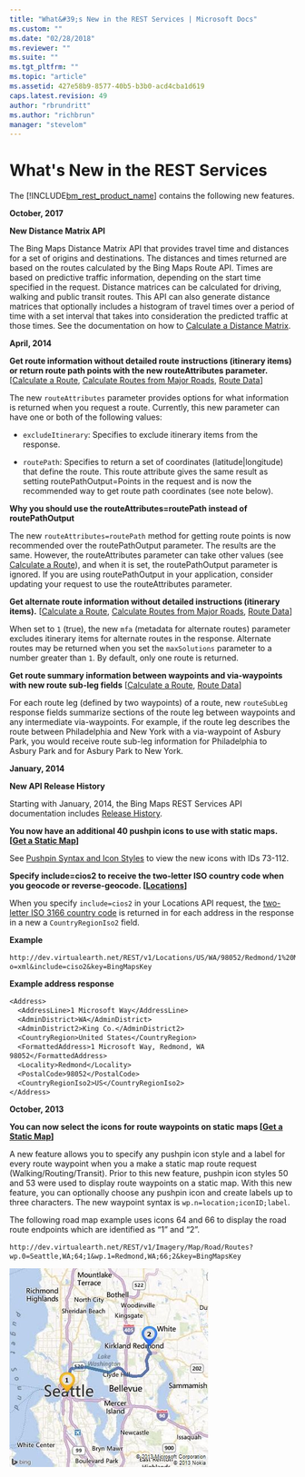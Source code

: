 ```yaml
---
title: "What&#39;s New in the REST Services | Microsoft Docs"
ms.custom: ""
ms.date: "02/28/2018"
ms.reviewer: ""
ms.suite: ""
ms.tgt_pltfrm: ""
ms.topic: "article"
ms.assetid: 427e58b9-8577-40b5-b3b0-acd4cba1d619
caps.latest.revision: 49
author: "rbrundritt"
ms.author: "richbrun"
manager: "stevelom"
---
```

# What&#39;s New in the REST Services
The [!INCLUDE[bm_rest_product_name](../articles/includes/bm-rest-product-name-md.md)] contains the following new features.  
  
 **October, 2017**  
  
 **New Distance Matrix API**  
  
 The Bing Maps Distance Matrix API that provides travel time and distances for a set of origins and destinations. The distances and times returned are based on the routes calculated by the Bing Maps Route API. Times are based on predictive traffic information, depending on the start time specified in the request. Distance matrices can be calculated for driving, walking and public transit routes. This API can also generate distance matrices that optionally includes a histogram of travel times over a period of time with a set interval that takes into consideration the predicted traffic at those times. See the documentation on how to [Calculate a Distance Matrix](../rest-services/calculate-a-distance-matrix.md).  
  
 **April, 2014**  
  
 **Get route information without detailed route instructions (itinerary items) or return route path points with the new routeAttributes parameter.** [[Calculate a Route](../rest-services/calculate-a-route.md), [Calculate Routes from Major Roads](../rest-services/calculate-routes-from-major-roads.md), [Route Data](../rest-services/route-data.md)]  
  
 The new `routeAttributes` parameter provides options for what information is returned when you request a route. Currently, this new parameter can have one or both of the following values:  
  
-   `excludeItinerary`: Specifies to exclude itinerary items from the response.  
  
-   `routePath`: Specifies to return a set of coordinates (latitude&#124;longitude) that define the route. This route attribute gives the same result as setting routePathOutput=Points in the request and is now the recommended way to get route path coordinates (see note below).  
  
 **Why you should use the routeAttributes=routePath instead of routePathOutput**  
  
 The new `routeAttributes=routePath` method for getting route points is now recommended over the routePathOutput parameter. The results are the same. However, the routeAttributes parameter can take other values (see [Calculate a Route](../rest-services/calculate-a-route.md)), and when it is set, the routePathOutput parameter is ignored. If you are using routePathOutput in your application, consider updating your request to use the routeAttributes parameter.  
  
 **Get alternate route information without detailed instructions (itinerary items).** [[Calculate a Route](../rest-services/calculate-a-route.md), [Calculate Routes from Major Roads](../rest-services/calculate-routes-from-major-roads.md), [Route Data](../rest-services/route-data.md)]  
  
 When set to `1` (true), the new `mfa` (metadata for alternate routes) parameter excludes itinerary items for alternate routes in the response. Alternate routes may be returned when you set the `maxSolutions` parameter to a number greater than `1`. By default, only one route is returned.  
  
 **Get route summary information between waypoints and via-waypoints with new route sub-leg fields** [[Calculate a Route](../rest-services/calculate-a-route.md), [Route Data](../rest-services/route-data.md)]  
  
 For each route leg (defined by two waypoints) of a route, new `routeSubLeg` response fields summarize sections of the route leg between waypoints and any intermediate via-waypoints. For example, if the route leg describes the route between Philadelphia and New York with a via-waypoint of Asbury Park, you would receive route sub-leg information for Philadelphia to Asbury Park and for Asbury Park to New York.  
  
 **January, 2014**  
  
 **New API Release History**  
  
 Starting with January, 2014, the Bing Maps REST Services API documentation includes [Release History](../rest-services/release-history1.md).  
  
 **You now have an additional 40 pushpin icons to use with static maps. [[Get a Static Map](../rest-services/get-a-static-map.md)]**  
  
 See [Pushpin Syntax and Icon Styles](../rest-services/pushpin-syntax-and-icon-styles.md) to view the new icons with IDs 73-112.  
  
 **Specify include=cios2 to receive the two-letter ISO country code when you geocode or reverse-geocode. [[Locations](../rest-services/locations-api.md)]**  
  
 When you specify `include=cios2` in your Locations API request, the [two-letter ISO 3166 country code](http://www.iso.org/iso/country_codes.htm) is returned in for each address in the response in a new a `CountryRegionIso2` field.  
  
 **Example**  
  
```  
http://dev.virtualearth.net/REST/v1/Locations/US/WA/98052/Redmond/1%20Microsoft%20Way?o=xml&include=ciso2&key=BingMapsKey  
```  
  
 **Example address response**  
  
```  
<Address>  
  <AddressLine>1 Microsoft Way</AddressLine>  
  <AdminDistrict>WA</AdminDistrict>  
  <AdminDistrict2>King Co.</AdminDistrict2>  
  <CountryRegion>United States</CountryRegion>  
  <FormattedAddress>1 Microsoft Way, Redmond, WA 98052</FormattedAddress>  
  <Locality>Redmond</Locality>  
  <PostalCode>98052</PostalCode>  
  <CountryRegionIso2>US</CountryRegionIso2>  
</Address>  
```  
  
 **October, 2013**  
  
 **You can now select the icons for route waypoints on static maps [[Get a Static Map](../rest-services/get-a-static-map.md)]**  
  
 A new feature allows you to specify any pushpin icon style and a label for every route waypoint when you a make a static map route request (Walking/Routing/Transit). Prior to this new feature, pushpin icon styles 50 and 53 were used to display route waypoints on a static map. With this new feature, you can optionally choose any pushpin icon and create labels up to three characters. The new waypoint syntax is `wp.n=location;iconID;label`.  
  
 The following road map example uses icons 64 and 66 to display the road route endpoints which are identified as “1” and “2”.  
  
```  
http://dev.virtualearth.net/REST/v1/Imagery/Map/Road/Routes?wp.0=Seattle,WA;64;1&wp.1=Redmond,WA;66;2&key=BingMapsKey  
```  
  
 ![Static map with route overlay](../rest-services/media/rest-routeonmapsimplesea2red.jpg "Static map with route overlay")